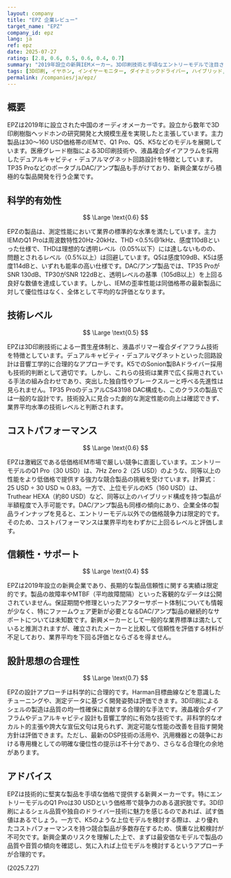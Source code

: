 ```yaml
---
layout: company
title: "EPZ 企業レビュー"
target_name: "EPZ"
company_id: epz
lang: ja
ref: epz
date: 2025-07-27
rating: [2.8, 0.6, 0.5, 0.6, 0.4, 0.7]
summary: "2019年設立の新興IEMメーカー。3D印刷技術と手頃なエントリーモデルで注目されるが、上位機種の競争力に課題。"
tags: [3D印刷, イヤホン, インイヤーモニター, ダイナミックドライバー, ハイブリッド, 中国]
permalink: /companies/ja/epz/
---
```

## 概要

EPZは2019年に設立された中国のオーディオメーカーです。設立から数年で3D印刷樹脂ヘッドホンの研究開発と大規模生産を実現したと主張しています。主力製品は30〜160 USD価格帯のIEMで、Q1 Pro、Q5、K5などのモデルを展開しています。医療グレード樹脂による3D印刷技術や、液晶複合ダイアフラムを採用したデュアルキャビティ・デュアルマグネット回路設計を特徴としています。TP35 ProなどのポータブルDAC/アンプ製品も手がけており、新興企業ながら積極的な製品開発を行う企業です。

## 科学的有効性

$$ \Large \text{0.6} $$

EPZの製品は、測定性能において業界の標準的な水準を満たしています。主力IEMのQ1 Proは周波数特性20Hz-20kHz、THD <0.5%@1kHz、感度110dBといった仕様で、THDは理想的な透明レベル（0.05%以下）には達しないものの、問題とされるレベル（0.5%以上）は回避しています。Q5は感度109dB、K5は感度114dBと、いずれも能率の高い仕様です。DAC/アンプ製品では、TP35 ProがSNR 130dB、TP30がSNR 122dBと、透明レベルの基準（105dB以上）を上回る良好な数値を達成しています。しかし、IEMの歪率性能は同価格帯の最新製品に対して優位性はなく、全体として平均的な評価となります。

## 技術レベル

$$ \Large \text{0.5} $$

EPZは3D印刷技術による一貫生産体制と、液晶ポリマー複合ダイアフラム技術を特徴としています。デュアルキャビティ・デュアルマグネットといった回路設計は音響工学的に合理的なアプローチです。K5でのSonion製BAドライバー採用も技術的判断として適切です。しかし、これらの技術は業界で広く採用されている手法の組み合わせであり、突出した独自性やブレークスルーと呼べる先進性は見られません。TP35 ProのデュアルCS43198 DAC構成も、このクラスの製品では一般的な設計です。技術投入に見合った劇的な測定性能の向上は確認できず、業界平均水準の技術レベルと判断されます。

## コストパフォーマンス

$$ \Large \text{0.6} $$

EPZは激戦区である低価格IEM市場で厳しい競争に直面しています。エントリーモデルのQ1 Pro（30 USD）は、7Hz Zero 2（25 USD）のような、同等以上の性能をより低価格で提供する強力な競合製品の挑戦を受けています。計算式：25 USD ÷ 30 USD ≒ 0.83。一方で、上位モデルのK5（160 USD）は、Truthear HEXA（約80 USD）など、同等以上のハイブリッド構成を持つ製品が半額程度で入手可能です。DAC/アンプ製品も同様の傾向にあり、企業全体の製品ラインナップを見ると、エントリーモデル以外での価格競争力は限定的です。そのため、コストパフォーマンスは業界平均をわずかに上回るレベルと評価します。

## 信頼性・サポート

$$ \Large \text{0.4} $$

EPZは2019年設立の新興企業であり、長期的な製品信頼性に関する実績は限定的です。製品の故障率やMTBF（平均故障間隔）といった客観的なデータは公開されていません。保証期間や修理といったアフターサポート体制についても情報が少なく、特にファームウェア更新が必要となるDAC/アンプ製品の継続的なサポートについては未知数です。新興メーカーとして一般的な業界標準は満たしていると推測されますが、確立されたメーカーと比較して信頼性を評価する材料が不足しており、業界平均を下回る評価とならざるを得ません。

## 設計思想の合理性

$$ \Large \text{0.7} $$

EPZの設計アプローチは科学的に合理的です。Harman目標曲線などを意識したチューニングや、測定データに基づく開発姿勢は評価できます。3D印刷によるシェルの製造は品質の均一性確保に貢献する合理的な手法です。液晶複合ダイアフラムやデュアルキャビティ設計も音響工学的に有効な技術です。非科学的なオカルト的主張や誇大な宣伝文句は見られず、測定可能な性能の改善を目指す開発方針は評価できます。ただし、最新のDSP技術の活用や、汎用機器との競争における専用機としての明確な優位性の提示は不十分であり、さらなる合理化の余地があります。

## アドバイス

EPZは技術的に堅実な製品を手頃な価格で提供する新興メーカーです。特にエントリーモデルのQ1 Proは30 USDという価格帯で競争力のある選択肢です。3D印刷によるシェル品質や独自のドライバー技術に魅力を感じるのであれば、試す価値はあるでしょう。一方で、K5のような上位モデルを検討する際は、より優れたコストパフォーマンスを持つ競合製品が多数存在するため、慎重な比較検討が不可欠です。新興企業のリスクを理解した上で、まずは最安価なモデルで製品の品質や音質の傾向を確認し、気に入れば上位モデルを検討するというアプローチが合理的です。

(2025.7.27)
